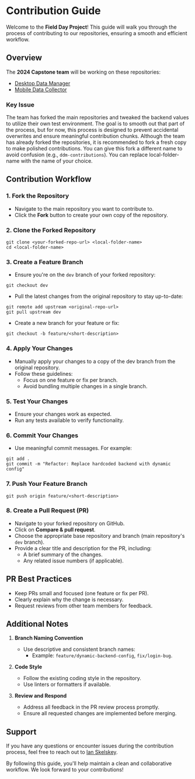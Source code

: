 # Contribution Guide

Welcome to the **Field Day Project**! This guide will walk you through the process of contributing to our repositories, ensuring a smooth and efficient workflow.

## Overview

The **2024 Capstone team** will be working on these repositories:

- [Desktop Data Manager](https://github.com/Field-Day-2022/desktop-data-manager)
- [Mobile Data Collector](https://github.com/Field-Day-2022/mobile-data-collector)

### Key Issue

The team has forked the main repositories and tweaked the backend values to utilize their own test environment. The goal is to smooth out that part of the process, but for now, this process is designed to prevent accidental overwrites and ensure meaningful contribution chunks. Although the team has already forked the repositories, it is recommended to fork a fresh copy to make polished contributions. You can give this fork a different name to avoid confusion (e.g., `ddm-contributions`). You can replace local-folder-name with the name of your choice.

## Contribution Workflow

### 1. Fork the Repository
- Navigate to the main repository you want to contribute to.
- Click the **Fork** button to create your own copy of the repository.

### 2. Clone the Forked Repository
~~~
git clone <your-forked-repo-url> <local-folder-name>
cd <local-folder-name>
~~~

### 3. Create a Feature Branch
- Ensure you're on the `dev` branch of your forked repository:
~~~
git checkout dev
~~~
- Pull the latest changes from the original repository to stay up-to-date:
~~~
git remote add upstream <original-repo-url>
git pull upstream dev
~~~
- Create a new branch for your feature or fix:
~~~
git checkout -b feature/<short-description>
~~~

### 4. Apply Your Changes
- Manually apply your changes to a copy of the dev branch from the original repository.
- Follow these guidelines:
  - Focus on one feature or fix per branch.
  - Avoid bundling multiple changes in a single branch.

### 5. Test Your Changes
- Ensure your changes work as expected.
- Run any tests available to verify functionality.

### 6. Commit Your Changes
- Use meaningful commit messages. For example:
~~~
git add .
git commit -m "Refactor: Replace hardcoded backend with dynamic config"
~~~

### 7. Push Your Feature Branch
~~~
git push origin feature/<short-description>
~~~

### 8. Create a Pull Request (PR)
- Navigate to your forked repository on GitHub.
- Click on **Compare & pull request**.
- Choose the appropriate base repository and branch (main repository's `dev` branch).
- Provide a clear title and description for the PR, including:
  - A brief summary of the changes.
  - Any related issue numbers (if applicable).

## PR Best Practices

- Keep PRs small and focused (one feature or fix per PR).
- Clearly explain why the change is necessary.
- Request reviews from other team members for feedback.

## Additional Notes

1. **Branch Naming Convention**
   - Use descriptive and consistent branch names:
     - Example: `feature/dynamic-backend-config`, `fix/login-bug`.

2. **Code Style**
   - Follow the existing coding style in the repository.
   - Use linters or formatters if available.

3. **Review and Respond**
   - Address all feedback in the PR review process promptly.
   - Ensure all requested changes are implemented before merging.

## Support

If you have any questions or encounter issues during the contribution process, feel free to reach out to [Ian Skelskey](https://www.github.com/IanSkelskey).

By following this guide, you'll help maintain a clean and collaborative workflow. We look forward to your contributions!
